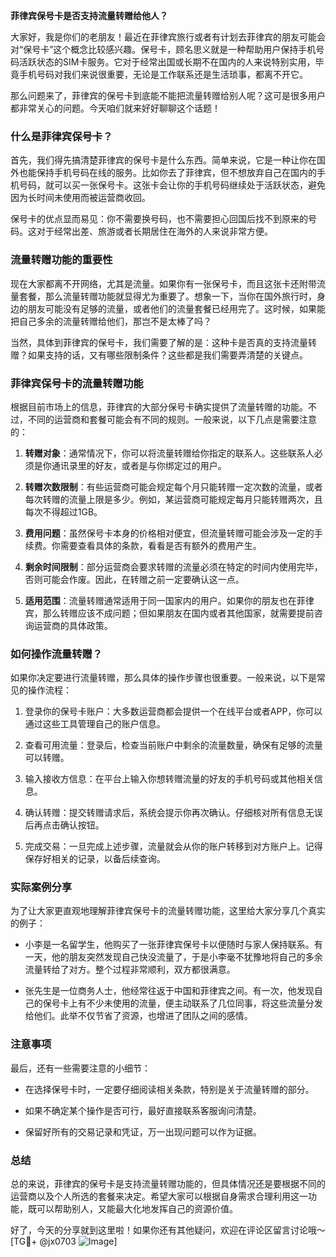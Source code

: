**菲律宾保号卡是否支持流量转赠给他人？**

大家好，我是你们的老朋友！最近在菲律宾旅行或者有计划去菲律宾的朋友可能会对“保号卡”这个概念比较感兴趣。保号卡，顾名思义就是一种帮助用户保持手机号码活跃状态的SIM卡服务。它对于经常出国或长期不在国内的人来说特别实用，毕竟手机号码对我们来说很重要，无论是工作联系还是生活琐事，都离不开它。

那么问题来了，菲律宾的保号卡到底能不能把流量转赠给别人呢？这可是很多用户都非常关心的问题。今天咱们就来好好聊聊这个话题！

### 什么是菲律宾保号卡？

首先，我们得先搞清楚菲律宾的保号卡是什么东西。简单来说，它是一种让你在国外也能保持手机号码在线的服务。比如你去了菲律宾，但不想放弃自己在国内的手机号码，就可以买一张保号卡。这张卡会让你的手机号码继续处于活跃状态，避免因为长时间未使用而被运营商收回。

保号卡的优点显而易见：你不需要换号码，也不需要担心回国后找不到原来的号码。这对于经常出差、旅游或者长期居住在海外的人来说非常方便。

### 流量转赠功能的重要性

现在大家都离不开网络，尤其是流量。如果你有一张保号卡，而且这张卡还附带流量套餐，那么流量转赠功能就显得尤为重要了。想象一下，当你在国外旅行时，身边的朋友可能没有足够的流量，或者他们的流量套餐已经用完了。这时候，如果能把自己多余的流量转赠给他们，那岂不是太棒了吗？

当然，具体到菲律宾的保号卡，我们需要了解的是：这种卡是否真的支持流量转赠？如果支持的话，又有哪些限制条件？这些都是我们需要弄清楚的关键点。

### 菲律宾保号卡的流量转赠功能

根据目前市场上的信息，菲律宾的大部分保号卡确实提供了流量转赠的功能。不过，不同的运营商和套餐可能会有不同的规则。一般来说，以下几点是需要注意的：

1. **转赠对象**：通常情况下，你可以将流量转赠给你指定的联系人。这些联系人必须是你通讯录里的好友，或者是与你绑定过的用户。
   
2. **转赠次数限制**：有些运营商可能会规定每个月只能转赠一定次数的流量，或者每次转赠的流量上限是多少。例如，某运营商可能规定每月只能转赠两次，且每次不得超过1GB。

3. **费用问题**：虽然保号卡本身的价格相对便宜，但流量转赠可能会涉及一定的手续费。你需要查看具体的条款，看看是否有额外的费用产生。

4. **剩余时间限制**：部分运营商会要求转赠的流量必须在特定的时间内使用完毕，否则可能会作废。因此，在转赠之前一定要确认这一点。

5. **适用范围**：流量转赠通常适用于同一国家内的用户。如果你的朋友也在菲律宾，那么转赠应该不成问题；但如果朋友在国内或者其他国家，就需要提前咨询运营商的具体政策。

### 如何操作流量转赠？

如果你决定要进行流量转赠，那么具体的操作步骤也很重要。一般来说，以下是常见的操作流程：

1. 登录你的保号卡账户：大多数运营商都会提供一个在线平台或者APP，你可以通过这些工具管理自己的账户信息。

2. 查看可用流量：登录后，检查当前账户中剩余的流量数量，确保有足够的流量可以转赠。

3. 输入接收方信息：在平台上输入你想转赠流量的好友的手机号码或其他相关信息。

4. 确认转赠：提交转赠请求后，系统会提示你再次确认。仔细核对所有信息无误后再点击确认按钮。

5. 完成交易：一旦完成上述步骤，流量就会从你的账户转移到对方账户上。记得保存好相关的记录，以备后续查询。

### 实际案例分享

为了让大家更直观地理解菲律宾保号卡的流量转赠功能，这里给大家分享几个真实的例子：

- 小李是一名留学生，他购买了一张菲律宾保号卡以便随时与家人保持联系。有一天，他的朋友突然发现自己快没流量了，于是小李毫不犹豫地将自己的多余流量转给了对方。整个过程非常顺利，双方都很满意。

- 张先生是一位商务人士，他经常往返于中国和菲律宾之间。有一次，他发现自己的保号卡上有不少未使用的流量，便主动联系了几位同事，将这些流量分发给他们。此举不仅节省了资源，也增进了团队之间的感情。

### 注意事项

最后，还有一些需要注意的小细节：

- 在选择保号卡时，一定要仔细阅读相关条款，特别是关于流量转赠的部分。
  
- 如果不确定某个操作是否可行，最好直接联系客服询问清楚。

- 保留好所有的交易记录和凭证，万一出现问题可以作为证据。

### 总结

总的来说，菲律宾的保号卡是支持流量转赠功能的，但具体情况还是要根据不同的运营商以及个人所选的套餐来决定。希望大家可以根据自身需求合理利用这一功能，既可以帮助别人，又能最大化地发挥自己的资源价值。

好了，今天的分享就到这里啦！如果你还有其他疑问，欢迎在评论区留言讨论哦～[TG💪+ @jx0703 ![Image](https://github.com/user-attachments/assets/dbca1d08-cadb-493c-b0ec-ad6f7a83f270)]